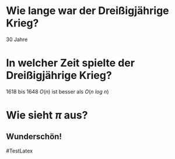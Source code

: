 # Wie lange war der Dreißigjährige Krieg? 
$30$ Jahre

# In welcher Zeit spielte der Dreißigjährige Krieg?
$1618$ bis $1648$
$O(n)$ ist besser als $O(n \ log \ n)$

# Wie sieht $\pi$ aus?
Wunderschön!
---
<!---->
#TestLatex
